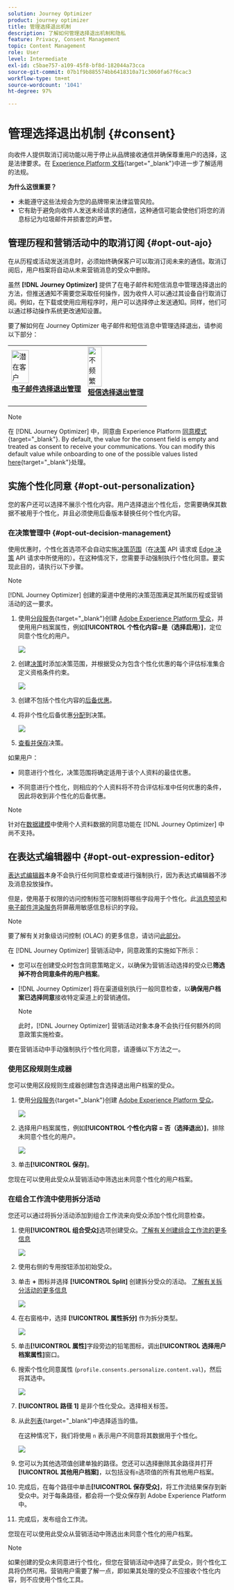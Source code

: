 ```yaml
---
solution: Journey Optimizer
product: journey optimizer
title: 管理选择退出机制
description: 了解如何管理选择退出机制和隐私
feature: Privacy, Consent Management
topic: Content Management
role: User
level: Intermediate
exl-id: c5bae757-a109-45f8-bf8d-182044a73cca
source-git-commit: 07b1f9b885574bb6418310a71c3060fa67f6cac3
workflow-type: tm+mt
source-wordcount: '1041'
ht-degree: 97%

---
```


# 管理选择退出机制 {#consent}

向收件人提供取消订阅功能以用于停止从品牌接收通信并确保尊重用户的选择，这是法律要求。在 [Experience Platform 文档](https://experienceleague.adobe.com/docs/experience-platform/privacy/regulations/overview.html?lang=zh-Hans#regulations){target="_blank"}中进一步了解适用的法规。

**为什么这很重要？**

* 未能遵守这些法规会为您的品牌带来法律监管风险。
* 它有助于避免向收件人发送未经请求的通信，这种通信可能会使他们将您的消息标记为垃圾邮件并损害您的声誉。

## 管理历程和营销活动中的取消订阅 {#opt-out-ajo}

在从历程或活动发送消息时，必须始终确保客户可以取消订阅未来的通信。取消订阅后，用户档案将自动从未来营销消息的受众中删除。

虽然 **[!DNL Journey Optimizer]** 提供了在电子邮件和短信消息中管理选择退出的方法，但推送通知不需要您采取任何操作，因为收件人可以通过其设备自行取消订阅。例如，在下载或使用应用程序时，用户可以选择停止发送通知。同样，他们可以通过移动操作系统更改通知设置。

要了解如何在 Journey Optimizer 电子邮件和短信消息中管理选择退出，请参阅以下部分：

<table style="table-layout:fixed"><tr style="border: 0;">
<td>
<a href="../email/email-opt-out.md">
<img alt="潜在客户" src="../assets/do-not-localize/privacy-email-optout.jpeg" width="50%">
</a>
<div><a href="../email/email-opt-out.md"><strong>电子邮件选择退出管理</strong>
</div>
<p>
</td>
<td>
<a href="../sms/sms-opt-out.md">
<img alt="不频繁" src="../assets/do-not-localize/privacy-sms-opt-out.jpeg" width="50%">
</a>
<div>
<a href="../sms/sms-opt-out.md"><strong>短信选择退出管理</strong></a>
</div>
<p></td>
</tr></table>

>[!NOTE]
>
>在 [!DNL Journey Optimizer] 中，同意由 Experience Platform [同意模式](https://experienceleague.adobe.com/docs/experience-platform/xdm/field-groups/profile/consents.html?lang=zh-Hans){target="_blank"}. By default, the value for the consent field is empty and treated as consent to receive your communications. You can modify this default value while onboarding to one of the possible values listed [here](https://experienceleague.adobe.com/docs/experience-platform/xdm/data-types/consents.html?lang=zh-Hans#choice-values){target="_blank"}处理。

## 实施个性化同意 {#opt-out-personalization}

您的客户还可以选择不展示个性化内容。用户选择退出个性化后，您需要确保其数据不被用于个性化，并且必须使用后备版本替换任何个性化内容。

### 在决策管理中 {#opt-out-decision-management}

使用优惠时，个性化首选项不会自动实施[决策范围](../offers/offer-activities/create-offer-activities.md#add-decision-scopes)（在[决策](../offers/api-reference/offer-delivery-api/decisioning-api.md) API 请求或 [Edge 决策](../offers/api-reference/offer-delivery-api/edge-decisioning-api.md) API 请求中所使用的）。在这种情况下，您需要手动强制执行个性化同意。要实现此目的，请执行以下步骤。

>[!NOTE]
>
>[!DNL Journey Optimizer] 创建的渠道中使用的决策范围满足其所属历程或营销活动的这一要求。

1. 使用[分段服务](https://experienceleague.adobe.com/docs/experience-platform/segmentation/ui/overview.html?lang=zh-Hans){target="_blank"}创建 [Adobe Experience Platform 受众](../audience/access-audiences.md)，并使用用户档案属性，例如&#x200B;**[!UICONTROL 个性化内容=是（选择启用）]**，定位同意个性化的用户。

   ![](assets/perso-consent-od-audience.png)

1. 创建[决策](../offers/offer-activities/create-offer-activities.md)时添加决策范围，并根据受众为包含个性化优惠的每个评估标准集合定义资格条件约束。

   ![](assets/perso-consent-od-audience-decision.png)

1. 创建不包括个性化内容的[后备优惠](../offers/offer-library/creating-fallback-offers.md)。

1. 将非个性化后备优惠[分配](../offers/offer-activities/create-offer-activities.md#add-fallback)到决策。

   ![](assets/perso-consent-od-audience-fallback.png)

1. [查看并保存](../offers/offer-activities/create-offer-activities.md#review)决策。

如果用户：

* 同意进行个性化，决策范围将确定适用于该个人资料的最佳优惠。

* 不同意进行个性化，则相应的个人资料将不符合评估标准中任何优惠的条件，因此将收到非个性化的后备优惠。

>[!NOTE]
>
>针对在[数据建模](../offers/ranking/ai-models.md)中使用个人资料数据的同意功能在 [!DNL Journey Optimizer] 中尚不支持。

## 在表达式编辑器中 {#opt-out-expression-editor}

[表达式编辑器](../personalization/personalization-build-expressions.md)本身不会执行任何同意检查或进行强制执行，因为表达式编辑器不涉及消息投放操作。

但是，使用基于权限的访问控制标签可限制将哪些字段用于个性化。此[消息预览](../email/preview.md#preview-email)和[电子邮件渲染服务](../email/preview.md#email-rendering)将屏蔽用敏感信息标识的字段。

>[!NOTE]
>
>要了解有关对象级访问控制 (OLAC) 的更多信息，请访问[此部分](../administration/object-based-access.md)。

在 [!DNL Journey Optimizer] 营销活动中，同意政策的实施如下所示：

* 您可以在创建受众时包含同意策略定义，以确保为营销活动选择的受众已&#x200B;**筛选掉不符合同意条件的用户档案**。

* [!DNL Journey Optimizer] 将在渠道级别执行一般同意检查，以&#x200B;**确保用户档案已选择同意**&#x200B;接收特定渠道上的营销通信。

  >[!NOTE]
  >
  >此时，[!DNL Journey Optimizer] 营销活动对象本身不会执行任何额外的同意政策实施检查。

要在营销活动中手动强制执行个性化同意，请遵循以下方法之一。

### 使用区段规则生成器

您可以使用区段规则生成器创建包含选择退出用户档案的受众。

1. 使用[分段服务](https://experienceleague.adobe.com/docs/experience-platform/segmentation/ui/overview.html?lang=zh-Hans){target="_blank"}创建 [Adobe Experience Platform 受众](../audience/access-audiences.md)。

   ![](assets/perso-consent-audience-build-rule.png)

1. 选择用户档案属性，例如&#x200B;**[!UICONTROL 个性化内容 = 否（选择退出）]**，排除未同意个性化的用户。

   ![](assets/perso-consent-audience-no.png)

1. 单击&#x200B;**[!UICONTROL 保存]**。

您现在可以使用此受众从营销活动中筛选出未同意个性化的用户档案。

### 在组合工作流中使用拆分活动

您还可以通过将拆分活动添加到组合工作流来向受众添加个性化同意检查。

1. 使用&#x200B;**[!UICONTROL 组合受众]**&#x200B;选项创建受众。[了解有关创建组合工作流的更多信息](../audience/create-compositions.md)

   ![](assets/perso-consent-audience-compose.png)

1. 使用右侧的专用按钮添加初始受众。

1. 单击 **+** 图标并选择 **[!UICONTROL Split]** 创建拆分受众的活动。 [了解有关拆分活动的更多信息](../audience/composition-canvas.md#split)

   ![](assets/perso-consent-audience-split.png)

1. 在右窗格中，选择 **[!UICONTROL 属性拆分]** 作为拆分类型。

   ![](assets/perso-consent-audience-attribute-split.png)

1. 单击&#x200B;**[!UICONTROL 属性]**&#x200B;字段旁边的铅笔图标，调出&#x200B;**[!UICONTROL 选择用户档案属性]**&#x200B;窗口。

1. 搜索个性化同意属性 (`profile.consents.personalize.content.val`)，然后将其选中。

   ![](assets/perso-consent-audience-consent-attribute.png)

1. **[!UICONTROL 路径 1]** 是非个性化受众。选择相关标签。

1. 从此[列表](https://experienceleague.adobe.com/docs/experience-platform/xdm/data-types/consents.html?lang=zh-Hans#choice-values){target="_blank"}中选择适当的值。

   在这种情况下，我们将使用 `n` 表示用户不同意将其数据用于个性化。

   ![](assets/perso-consent-audience-path-1-n.png)

1. 您可以为其他选项值创建单独的路径。您还可以选择删除其余路径并打开&#x200B;**[!UICONTROL 其他用户档案]**，以包括没有`n`选项值的所有其他用户档案。

1. 完成后，在每个路径中单击&#x200B;**[!UICONTROL 保存受众]**，将工作流结果保存到新受众中。对于每条路径，都会将一个受众保存到 Adobe Experience Platform 中。

1. 完成后，发布组合工作流。

您现在可以使用此受众从营销活动中筛选出未同意个性化的用户档案。

>[!NOTE]
>
>如果创建的受众未同意进行个性化，但您在营销活动中选择了此受众，则个性化工具将仍然可用。营销用户需要了解一点，即如果其处理的受众不应接收个性化内容，则不应使用个性化工具。
